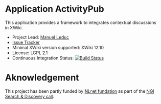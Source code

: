 # Application ActivityPub

This application provides a framework to integrates contextual discussions in XWiki.

* Project Lead: [Manuel Leduc](https://www.xwiki.org/xwiki/bin/view/XWiki/mleduc) <!-- * [Documentation & Download](https://extensions.xwiki.org/xwiki/bin/view/Extension/ActivityPub%20Application/) -->
* [Issue Tracker](https://jira.xwiki.org/projects/DISCUSSION) 
* Minimal XWiki version supported: XWiki 12.10
* License: LGPL 2.1
* Continuous Integration Status: [![Build Status](https://ci.xwiki.org/job/XWiki%20Contrib/job/application-discussions/job/main/badge/icon)](https://ci.xwiki.org/job/XWiki%20Contrib/job/application-discussions/job/main/)
<!-- * Translations:
  * [ActivityPub UI](https://l10n.xwiki.org/projects/xwiki-contrib/activitypub-ui/)
  * [ActivityPub Notifications](https://l10n.xwiki.org/projects/xwiki-contrib/activitypub-notifications/)
-->

# Aknowledgement

This project has been partly funded by [NLnet fundation](https://nlnet.nl) as part of the [NGI Search & Discovery call](https://nlnet.nl/project/WikiActivityPub/).